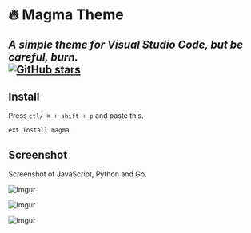 # 🔥 Magma Theme
_A simple theme for Visual Studio Code, but be careful, burn._ <br>
[![GitHub stars](https://img.shields.io/github/stars/Sn4peW/Magma-Theme.svg?style=social&label=Stars)](https://github.com/Sn4peW/VsCode-Magma-Theme/stargazers/)
---
## Install
Press `ctl/ ⌘ + shift + p` and paste this.
```
ext install magma
```
## Screenshot
Screenshot of JavaScript, Python and Go.

![Imgur](https://i.imgur.com/lTheKt4.png)

![Imgur](https://i.imgur.com/APmfi3A.png)

![Imgur](https://i.imgur.com/vDnzqW2.png)